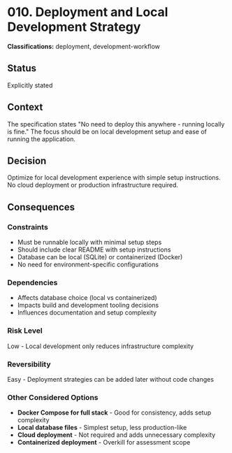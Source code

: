 # 010. Deployment and Local Development Strategy

**Classifications:** deployment, development-workflow

## Status

Explicitly stated

## Context

The specification states "No need to deploy this anywhere - running locally is fine." The focus should be on local development setup and ease of running the application.

## Decision

Optimize for local development experience with simple setup instructions. No cloud deployment or production infrastructure required.

## Consequences

### Constraints 
- Must be runnable locally with minimal setup steps
- Should include clear README with setup instructions
- Database can be local (SQLite) or containerized (Docker)
- No need for environment-specific configurations

### Dependencies
- Affects database choice (local vs containerized)
- Impacts build and development tooling decisions
- Influences documentation and setup complexity

### Risk Level
Low - Local development only reduces infrastructure complexity

### Reversibility
Easy - Deployment strategies can be added later without code changes

### Other Considered Options
- **Docker Compose for full stack** - Good for consistency, adds setup complexity
- **Local database files** - Simplest setup, less production-like
- **Cloud deployment** - Not required and adds unnecessary complexity
- **Containerized deployment** - Overkill for assessment scope 